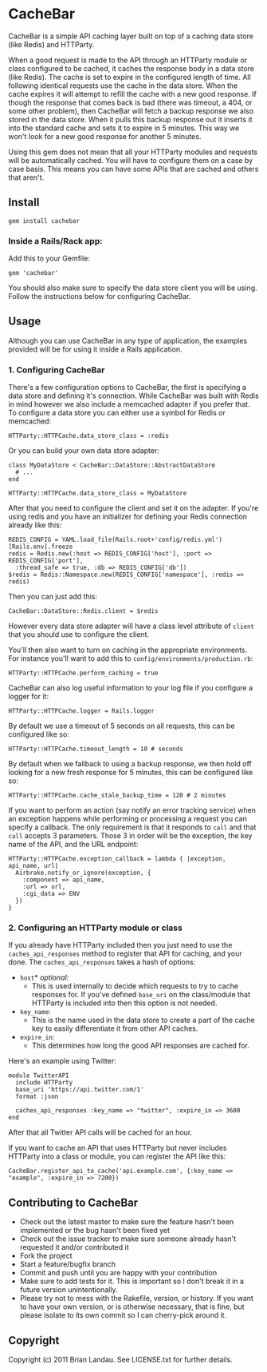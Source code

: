 # CacheBar

CacheBar is a simple API caching layer built on top of a caching data store (like Redis) and HTTParty.

When a good request is made to the API through an HTTParty module or class configured to be cached, it caches the response body in a data store (like Redis). The cache is set to expire in the configured length of time. All following identical requests use the cache in the data store. When the cache expires it will attempt to refill the cache with a new good response. If though the response that comes back is bad (there was timeout, a 404, or some other problem), then CacheBar will fetch a backup response we also stored in the data store. When it pulls this backup response out it inserts it into the standard cache and sets it to expire in 5 minutes. This way we won't look for a new good response for another 5 minutes.

Using this gem does not mean that all your HTTParty modules and requests will be automatically cached. You will have to configure them on a case by case basis. This means you can have some APIs that are cached and others that aren't.

## Install

    gem install cachebar

### Inside a Rails/Rack app:

Add this to your Gemfile:

    gem 'cachebar'

You should also make sure to specify the data store client you will be using. Follow the instructions below for configuring CacheBar.

## Usage

Although you can use CacheBar in any type of application, the examples provided will be for using it inside a Rails application.

### 1. Configuring CacheBar

There's a few configuration options to CacheBar, the first is specifying a data store and defining it's connection. While CacheBar was built with Redis in mind however we also include a memcached adapter if you prefer that. To configure a data store you can either use a symbol for Redis or memcached:

    HTTParty::HTTPCache.data_store_class = :redis

Or you can build your own data store adapter:

    class MyDataStore < CacheBar::DataStore::AbstractDataStore
      # ...
    end
    
    HTTParty::HTTPCache.data_store_class = MyDataStore

After that you need to configure the client and set it on the adapter. If you're using redis and you have an initializer for defining your Redis connection already like this:

    REDIS_CONFIG = YAML.load_file(Rails.root+'config/redis.yml')[Rails.env].freeze
    redis = Redis.new(:host => REDIS_CONFIG['host'], :port => REDIS_CONFIG['port'],
      :thread_safe => true, :db => REDIS_CONFIG['db'])
    $redis = Redis::Namespace.new(REDIS_CONFIG['namespace'], :redis => redis)

Then you can just add this:

    CacheBar::DataStore::Redis.client = $redis

However every data store adapter will have a class level attribute of `client` that you should use to configure the client.

You'll then also want to turn on caching in the appropriate environments. For instance you'll want to add this to `config/environments/production.rb`:

    HTTParty::HTTPCache.perform_caching = true

CacheBar can also log useful information to your log file if you configure a logger for it:

    HTTParty::HTTPCache.logger = Rails.logger

By default we use a timeout of 5 seconds on all requests, this can be configured like so:

    HTTParty::HTTPCache.timeout_length = 10 # seconds

By default when we fallback to using a backup response, we then hold off looking for a new fresh response for 5 minutes, this can be configured like so:

    HTTParty::HTTPCache.cache_stale_backup_time = 120 # 2 minutes

If you want to perform an action (say notify an error tracking service) when an exception happens while performing or processing a request you can specify a callback. The only requirement is that it responds to `call` and that `call` accepts 3 parameters. Those 3 in order will be the exception, the key name of the API, and the URL endpoint:

    HTTParty::HTTPCache.exception_callback = lambda { |exception, api_name, url|
      Airbrake.notify_or_ignore(exception, {
        :component => api_name,
        :url => url,
        :cgi_data => ENV
      })
    }


### 2. Configuring an HTTParty module or class

If you already have HTTParty included then you just need to use the `caches_api_responses` method to register that API for caching, and your done. The `caches_api_responses` takes a hash of options:

* `host`* *optional*:
  * This is used internally to decide which requests to try to cache responses for.
    If you've defined `base_uri` on the class/module that HTTParty is included into then this option is not needed.
* `key_name`:
  * This is the name used in the data store to create a part of the cache key to easily differentiate it from other API caches.
* `expire_in`:
  * This determines how long the good API responses are cached for.

Here's an example using Twitter:

    module TwitterAPI
      include HTTParty
      base_uri 'https://api.twitter.com/1'
      format :json

      caches_api_responses :key_name => "twitter", :expire_in => 3600
    end

After that all Twitter API calls will be cached for an hour.

If you want to cache an API that uses HTTParty but never includes HTTParty into a class or module, you can register the API like this:

    CacheBar.register_api_to_cache('api.example.com', {:key_name => "example", :expire_in => 7200})


## Contributing to CacheBar
 
* Check out the latest master to make sure the feature hasn't been implemented or the bug hasn't been fixed yet
* Check out the issue tracker to make sure someone already hasn't requested it and/or contributed it
* Fork the project
* Start a feature/bugfix branch
* Commit and push until you are happy with your contribution
* Make sure to add tests for it. This is important so I don't break it in a future version unintentionally.
* Please try not to mess with the Rakefile, version, or history. If you want to have your own version, or is otherwise necessary, that is fine, but please isolate to its own commit so I can cherry-pick around it.

## Copyright

Copyright (c) 2011 Brian Landau. See LICENSE.txt for further details.
